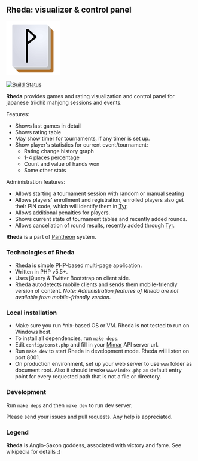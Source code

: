 ## Rheda: visualizer & control panel
![Rheda](www/assets/ico/rhedahires.png?raw=true "Rheda")

[![Build Status](https://travis-ci.org/MahjongPantheon/Rheda.svg?branch=master)](https://travis-ci.org/MahjongPantheon/Rheda)

**Rheda** provides games and rating visualization and control panel for japanese (riichi) mahjong sessions and events. 

Features:

- Shows last games in detail
- Shows rating table
- May show timer for tournaments, if any timer is set up.
- Show player's statistics for current event/tournament:
  - Rating change history graph
  - 1-4 places percentage
  - Count and value of hands won
  - Some other stats

Administration features:

- Allows starting a tournament session with random or manual seating
- Allows players' enrollment and registration, enrolled players also get their PIN code, which will identify them in [Tyr](https://github.com/MahjongPantheon/Tyr).
- Allows additional penalties for players.
- Shows current state of tournament tables and recently added rounds.
- Allows cancellation of round results, recently added through [Tyr](https://github.com/MahjongPantheon/Tyr).

**Rheda** is a part of [Pantheon](https://github.com/MahjongPantheon) system.

### Technologies of Rheda

- Rheda is simple PHP-based multi-page application.
- Written in PHP v5.5+.
- Uses jQuery & Twitter Bootstrap on client side.
- Rheda autodetects mobile clients and sends them mobile-friendly version of content. *Note: Administration features of Rheda are not available from mobile-friendly version.*

### Local installation

- Make sure you run *nix-based OS or VM. Rheda is not tested to run on Windows host.
- To install all dependencies, run `make deps`.
- Edit `config/const.php` and fill in your [Mimar](https://github.com/MahjongPantheon/Mimar) API server url.
- Run `make dev` to start Rheda in development mode. Rheda will listen on port 8001.
- On production environment, set up your web server to use `www` folder as document root. Also it should invoke `www/index.php` as default entry point for every requested path that is not a file or directory.

### Development

Run `make deps` and then `make dev` to run dev server.

Please send your issues and pull requests. Any help is appreciated.

### Legend

**Rheda** is Anglo-Saxon goddess, associated with victory and fame. See wikipedia for details :)
